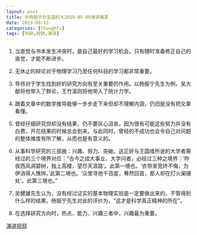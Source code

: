 ```yaml
---
layout: post
title: 听杨振宁先生国科大2019-05-09演讲摘录
date: 2019-09-12
categories: [thoughts]
tags: [科研,视频,演讲]
---
```


1. 当直觉与书本发生冲突时，是自己最好的学习机会。只有随时准备修正自己的直觉，才能不断进步。

2. 无休止的辩论对于物理学习乃至任何科目的学习都非常重要。

3. 导师对于学生找到好的研究方向有至关重要的作用。以杨振宁先生为例，吴大猷将他带入了群论，王竹溪则将他带入了统计力学。

4. 跟着文章中的数学推导能够一步步走下来但却不理解内涵，仍旧是没有把文章看懂。

5. 曾经仔细研究但却没有结果，仍不要灰心沮丧，因为很有可能这些努力并没有白费，开花结果的时候总会到来。与此同时，曾经的不成功也会令自己对问题的整体难度有所了解，从而也是有意义的。

6. 从事科学研究的三部曲：兴趣、努力、突破。这正好与王国维所说的大学者需经过的三个境界对应：“古今之成大事业、大学问者，必经过三种之境界：‘昨夜西风凋碧树，独上高楼，望尽天涯路’。此第一境也。‘衣带渐宽终不悔，为伊消得人憔悴。’此第二境也。‘众里寻他千百度，蓦然回首，那人却在灯火阑珊处’。此第三境也。”

7. 吴健雄先生认为，没有经过证实的基本物理实验是一定要做出来的，不管得到什么样的结果。杨振宁先生对此的评价为，“这才是科学真正精神的所在”。

8. 在选择研究方向时，热点、能力、兴趣三者中，兴趣最为重要。

[演讲视频](https://www.bilibili.com/video/av52332383)
